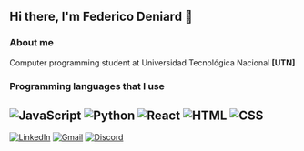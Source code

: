 ## Hi there, I'm Federico Deniard 👋

<!--
**FedericoDeniard/FedericoDeniard** is a ✨ _special_ ✨ repository because its `README.md` (this file) appears on your GitHub profile.

Here are some ideas to get you started:

- 🔭 I’m currently working on ...
- 🌱 I’m currently learning ...
- 👯 I’m looking to collaborate on ...
- 🤔 I’m looking for help with ...
- 💬 Ask me about ...
- 📫 How to reach me: ...
- 😄 Pronouns: ...
- ⚡ Fun fact: ...
-->
### About me  
Computer programming student at Universidad Tecnológica Nacional **[UTN]**  
  
### Programming languages that I use  
![JavaScript](https://img.icons8.com/color/48/000000/javascript.png) 
![Python](https://img.icons8.com/color/48/000000/python.png) 
![React](https://img.icons8.com/color/48/000000/react-native.png) 
![HTML](https://img.icons8.com/color/48/000000/html-5.png) 
![CSS](https://img.icons8.com/color/48/000000/css3.png)  
---
<a href="https://www.linkedin.com/in/federicodeniard/" target="_blank"><img src="https://img.shields.io/badge/LinkedIn-blue?style=for-the-badge&logo=linkedin&logoColor=white" alt="LinkedIn"></a>
<a href="mailto:fededeniard@gmail.com" target="_blank"><img src="https://img.shields.io/badge/Gmail-red?style=for-the-badge&logo=gmail&logoColor=white" alt="Gmail"></a>
<a href="https://discord.com/users/fededeniard" target="_blank"><img src="https://img.shields.io/badge/Discord-blue?style=for-the-badge&logo=discord&logoColor=white" alt="Discord"></a>



